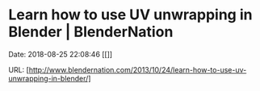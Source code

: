 # Learn how to use UV unwrapping in Blender | BlenderNation

Date: 2018-08-25 22:08:46
[[]]

URL: [http://www.blendernation.com/2013/10/24/learn-how-to-use-uv-unwrapping-in-blender/]
